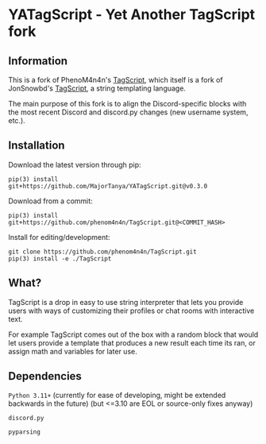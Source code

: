 # YATagScript - Yet Another TagScript fork

## Information

This is a fork of PhenoM4n4n's [TagScript](https://github.com/phenom4n4n/TagScript), which itself is a fork of
JonSnowbd's [TagScript](https://github.com/JonSnowbd/TagScript), a string templating language.

The main purpose of this fork is to align the Discord-specific blocks with the most recent Discord and discord.py
changes (new username system, etc.).

## Installation

Download the latest version through pip:

```
pip(3) install git+https://github.com/MajorTanya/YATagScript.git@v0.3.0
```

Download from a commit:

```
pip(3) install git+https://github.com/phenom4n4n/TagScript.git@<COMMIT_HASH>
```

Install for editing/development:

```
git clone https://github.com/phenom4n4n/TagScript.git
pip(3) install -e ./TagScript
```

## What?

TagScript is a drop in easy to use string interpreter that lets you provide users with ways of
customizing their profiles or chat rooms with interactive text.

For example TagScript comes out of the box with a random block that would let users provide
a template that produces a new result each time its ran, or assign math and variables for later
use.

## Dependencies

`Python 3.11+` (currently for ease of developing, might be extended backwards in the future) (but <=3.10 are EOL or
source-only fixes anyway)

`discord.py`

`pyparsing`
